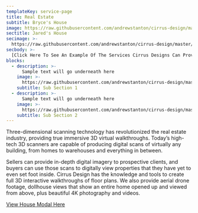 ```yaml
---
templateKey: service-page
title: Real Estate
subtitle: Bryce's House
image: https://raw.githubusercontent.com/andrewstanton/cirrus-design/master/src/img/content/architectural/house-10.jpg
sectitle: Jared's House
secimage: >-
  https://raw.githubusercontent.com/andrewstanton/cirrus-design/master/src/img/content/architectural/arch-3.jpg
secbody: >-
  [Click Here To See An Example Of The Services Cirrus Designs Can Provide](https://my.matterport.com/show/?m=kX9mUocrqtv)
blocks:
  - description: >-
      Sample text will go underneath here
    image: >-
      https://raw.githubusercontent.com/andrewstanton/cirrus-design/master/src/img/content/architectural/arch-5.jpg
    subtitle: Sub Section 1
  - description: >-
      Sample text will go underneath here
    image: >-
      https://raw.githubusercontent.com/andrewstanton/cirrus-design/master/src/img/content/architectural/house-5.jpg
    subtitle: Sub Section 2
---
```


Three-dimensional scanning technology has revolutionized the real estate industry, providing true immersive 3D virtual walkthroughs. Today’s high-tech 3D scanners are capable of producing digital scans of virtually any building, from homes to warehouses and everything in between.

Sellers can provide in-depth digital imagery to prospective clients, and buyers can use those scans to digitally view properties that they have yet to even set foot inside. Cirrus Design has the knowledge and tools to create full 3D interactive walkthroughs of floor plans. We also provide aerial drone footage, dollhouse views that show an entire home opened up and viewed from above, plus beautiful 4K photography and videos.

[View House Modal Here](https://my.matterport.com/show/?m=jCDhVaHN28p)
